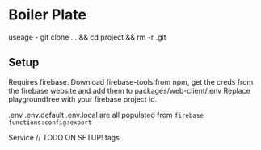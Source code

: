 # Boiler Plate

useage - git clone ... && cd project && rm -r .git

## Setup

Requires firebase. Download firebase-tools from npm, get the creds from the firebase website and add them to packages/web-client/.env
Replace playgroundfree with your firebase project id.

.env .env.default .env.local are all populated from `firebase functions:config:export`

Service // TODO ON SETUP! tags
